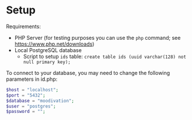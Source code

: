 # Setup

Requirements:
- PHP Server (for testing purposes you can use the `php` command; see https://www.php.net/downloads)
- Local PostgreSQL database
  - Script to setup `ids` table: ```create table ids (uuid varchar(128) not null primary key);```

To connect to your database, you may need to change the following parameters in id.php:

```PHP
$host = "localhost";
$port = "5432";
$database = "moodivation";
$user = "postgres";
$password = "";
```
